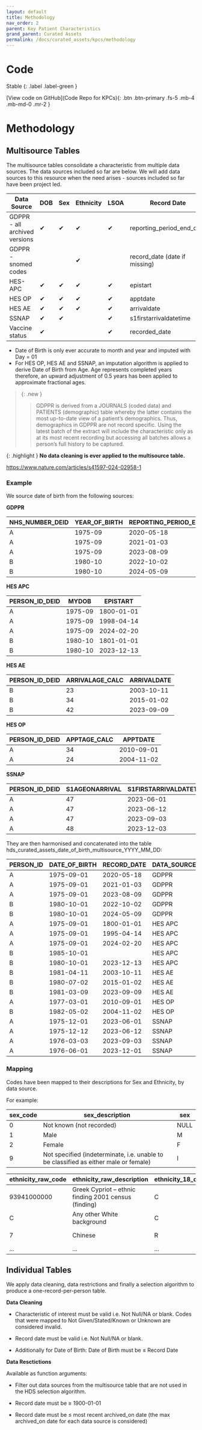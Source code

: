 ```yaml
---
layout: default
title: Methodology
nav_order: 2
parent: Key Patient Characteristics
grand_parent: Curated Assets
permalink: /docs/curated_assets/kpcs/methodology
---
```


# Code

Stable
{: .label .label-green }

[View code on GitHub](Code Repo for KPCs){: .btn .btn-primary .fs-5 .mb-4 .mb-md-0 .mr-2 }

[Code Repo for KPCs]: [https://just-the-docs.com](https://github.com/fionnachalmers)

# Methodology

## Multisource Tables

The multisource tables consolidate a characteristic from multiple data sources. The data sources included so far are below. We will add data sources to this resource when the need arises - sources included so far have been project led. 

| Data Source    | DOB | Sex | Ethnicity | LSOA | Record Date                  |
|----------------|-----|-----|-----------|------|------------------------------|
| GDPPR - all archived versions          | ✔   | ✔   | ✔         | ✔    | reporting_period_end_date    |
| GDPPR - snomed codes   |     |     | ✔         |      | record_date (date if missing)|
| HES-APC        | ✔   | ✔   | ✔         | ✔    | epistart                     |
| HES OP         | ✔   | ✔   | ✔         | ✔    | apptdate                     |
| HES AE         | ✔   | ✔   | ✔         | ✔    | arrivaldate                  |
| SSNAP          | ✔   | ✔   |           | ✔    | s1firstarrivaldatetime       |
| Vaccine status | ✔   |     |           | ✔    | recorded_date                |



* Date of Birth is only ever accurate to month and year and imputed with Day = 01
* For HES OP, HES AE and SSNAP, an imputation algorithm is applied to derive Date of Birth from Age. Age represents completed years therefore, an upward adjustment of 0.5 years has been applied to approximate fractional ages.

> {: .new }
> > GDPPR is derived from a JOURNALS (coded data) and PATIENTS (demographic) table whereby the latter contains the most up-to-date view of a patient’s demographics. Thus, demographics in GDPPR are not record specific. Using the latest batch of the extract will include the characteristic only as at its most recent recording but accessing all batches allows a person’s full history to be captured. 

{: .highlight }
**No data cleaning is ever applied to the multisource table.**

https://www.nature.com/articles/s41597-024-02958-1

### Example

We source date of birth from the following sources:

**GDPPR**

| NHS_NUMBER_DEID | YEAR_OF_BIRTH | REPORTING_PERIOD_END_DATE |
|-----------------|---------------|---------------------------|
| A               | 1975-09       | 2020-05-18                |
| A               | 1975-09       | 2021-01-03                |
| A               | 1975-09       | 2023-08-09                |
| B               | 1980-10       | 2022-10-02                |
| B               | 1980-10       | 2024-05-09                |

**HES APC**

| PERSON_ID_DEID | MYDOB  | EPISTART    |
|----------------|--------|-------------|
| A              | 1975-09| 1800-01-01  |
| A              | 1975-09| 1998-04-14  |
| A              | 1975-09| 2024-02-20  |
| B              | 1980-10| 1801-01-01  |
| B              | 1980-10| 2023-12-13  |

**HES AE**

| PERSON_ID_DEID | ARRIVALAGE_CALC | ARRIVALDATE |
|----------------|------------------|-------------|
| B              | 23               | 2003-10-11  |
| B              | 34               | 2015-01-02  |
| B              | 42               | 2023-09-09  |

**HES OP**

| PERSON_ID_DEID | APPTAGE_CALC | APPTDATE   |
|----------------|--------------|------------|
| A              | 34           | 2010-09-01 |
| A              | 24           | 2004-11-02 |

**SSNAP**

| PERSON_ID_DEID | S1AGEONARRIVAL | S1FIRSTARRIVALDATETIME |
|----------------|----------------|------------------------|
| A              | 47             | 2023-06-01             |
| A              | 47             | 2023-06-12             |
| A              | 47             | 2023-09-03             |
| A              | 48             | 2023-12-03             |

They are then harmonised and concatenated into the table hds_curated_assets_date_of_birth_multisource_YYYY_MM_DD:


| PERSON_ID | DATE_OF_BIRTH | RECORD_DATE | DATA_SOURCE |
|-----------|----------------|-------------|-------------|
| A         | 1975-09-01     | 2020-05-18  | GDPPR       |
| A         | 1975-09-01     | 2021-01-03  | GDPPR       |
| A         | 1975-09-01     | 2023-08-09  | GDPPR       |
| B         | 1980-10-01     | 2022-10-02  | GDPPR       |
| B         | 1980-10-01     | 2024-05-09  | GDPPR       |
| A         | 1975-09-01     | 1800-01-01  | HES APC     |
| A         | 1975-09-01     | 1995-04-14  | HES APC     |
| A         | 1975-09-01     | 2024-02-20  | HES APC     |
| B         | 1985-10-01     |             | HES APC     |
| B         | 1980-10-01     | 2023-12-13  | HES APC     |
| B         | 1981-04-11     | 2003-10-11  | HES AE      |
| B         | 1980-07-02     | 2015-01-02  | HES AE      |
| B         | 1981-03-09     | 2023-09-09  | HES AE      |
| A         | 1977-03-01     | 2010-09-01  | HES OP      |
| B         | 1982-05-02     | 2004-11-02  | HES OP      |
| A         | 1975-12-01     | 2023-06-01  | SSNAP       |
| A         | 1975-12-12     | 2023-06-12  | SSNAP       |
| A         | 1976-03-03     | 2023-09-03  | SSNAP       |
| A         | 1976-06-01     | 2023-12-01  | SSNAP       |



### Mapping

Codes have been mapped to their descriptions for Sex and Ethnicity, by data source.

For example:

| sex_code | sex_description                                                                         | sex |
|----------|-----------------------------------------------------------------------------------------|-----|
| 0        | Not known (not recorded)                                                                | NULL |
| 1        | Male                                                                                    | M   |
| 2        | Female                                                                                  | F   |
| 9        | Not specified (indeterminate, i.e. unable to be classified as either male or female)   | I   |


| ethnicity_raw_code | ethnicity_raw_description                                  | ethnicity_18_code | ethnicity_18_group           | ethnicity_5_group       |
|--------------------|------------------------------------------------------------|-------------------|------------------------------|-------------------------|
| 93941000000        | Greek Cypriot – ethnic finding 2001 census (finding)       | C                 | Any other White background   | White                   |
| C                  | Any other White background                                 | C                 | Any other White background   | White                   |
| 7                  | Chinese                                                    | R                 | Chinese                      | Asian or Asian British  |
| ...                | ...                                                        | ...               | ...                          | ...                     |


## Individual Tables

We apply data cleaning, data restrictions and finally a selection algorithm to produce a one-record-per-person table.

**Data Cleaning**


* Characteristic of interest must be valid i.e. Not Null/NA or blank. Codes that were mapped to Not Given/Stated/Known or Unknown are considered invalid. 

* Record date must be valid i.e. Not Null/NA or blank. 

* Additionally for Date of Birth: Date of Birth must be ≤ Record Date


**Data Resctictions**

Available as function arguments:

* Filter out data sources from the multisource table that are not used in the HDS selection algorithm.

* Record date must be ≥ 1900-01-01 

* Record date must be ≤ most recent archived_on date (the max archived_on date for each data source is considered)


